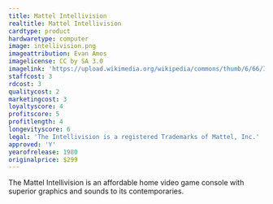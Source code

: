 ```yaml
---
title: Mattel Intellivision
realtitle: Mattel Intellivision
cardtype: product
hardwaretype: computer
image: intellivision.png
imageattribution: Evan Amos
imagelicense: CC by SA 3.0
imagelink: 'https://upload.wikimedia.org/wikipedia/commons/thumb/6/66/Intellivision-Console-Set.jpg/1280px-Intellivision-Console-Set.jpg'
staffcost: 3
rdcost: 3
qualitycost: 2
marketingcost: 3
loyaltyscore: 4
profitscore: 5
profitlength: 4
longevityscore: 6
legal: 'The Intellivision is a registered Trademarks of Mattel, Inc.'
approved: 'Y'
yearofrelease: 1980
originalprice: $299
---
```


The Mattel Intellivision is an affordable home video game console with superior graphics and sounds to its contemporaries.
